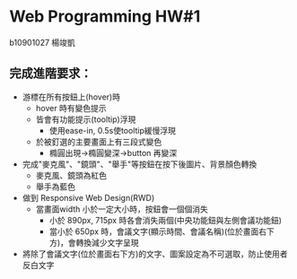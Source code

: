 # Web Programming HW#1
b10901027 楊竣凱

## 完成進階要求：
- 游標在所有按鈕上(hover)時
    - hover 時有變色提示
    - 皆會有功能提示(tooltip)浮現
        - 使用ease-in, 0.5s使tooltip緩慢浮現
    - 於被釘選的主要畫面上有三段式變色
        - 橢圓出現->橢圓變深->button 再變深
- 完成"麥克風"、"鏡頭"、"舉手"等按鈕在按下後圖片、背景顏色轉換
    - 麥克風、鏡頭為紅色
    - 舉手為藍色
- 做到 Responsive Web Design(RWD)
    - 當畫面width 小於一定大小時，按鈕會一個個消失
        - 小於 890px, 715px 時各會消失兩個(中央功能鈕與左側會議功能鈕)
        - 當小於 650px 時，會議文字(顯示時間、會議名稱)(位於畫面右下方)，會轉換減少文字呈現
- 將除了會議文字(位於畫面右下方)的文字、圖案設定為不可選取，防止使用者反白文字
